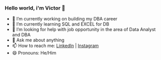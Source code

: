 ### Hello world, i'm Victor 👋


- 🔭 I’m currently working on building my DBA career
- 🌱 I’m currently learning SQL and EXCEL for DB
- 🤔 I’m looking for help with job opportunity in the area of Data Analyst and DBA
- 💬 Ask me about anything
- 📫 How to reach me: [LinkedIn](https://www.linkedin.com/in/victor-luis-barbosa/) | [Instagram](https//https://www.instagram.com/devictorl/)
- 😄 Pronouns: He/Him
